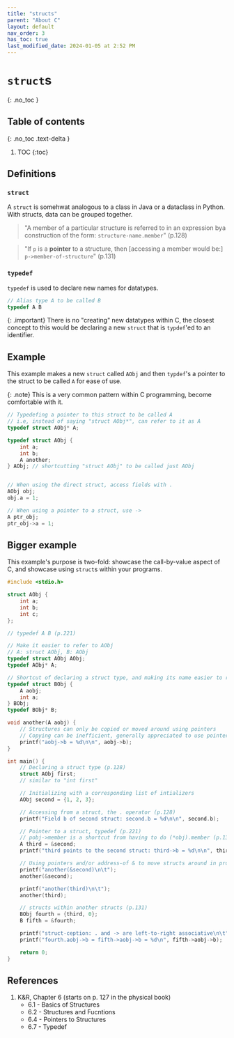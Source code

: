 ```yaml
---
title: "structs"
parent: "About C"
layout: default
nav_order: 3
has_toc: true
last_modified_date: 2024-01-05 at 2:52 PM
---
```


# `struct`s
{: .no_toc }

## Table of contents
{: .no_toc .text-delta }

1. TOC
{:toc}

## Definitions

### `struct`
A `struct` is somehwat analogous to a class in Java or a dataclass in Python. With structs, data can be grouped together.

> "A member of a particular structure is referred to in an expression bya construction of the form: `structure-name.member`" (p.128)

> "If `p` is a **pointer** to a structure, then [accessing a member would be:] `p->member-of-structure`" (p.131)

### `typedef`
`typedef` is used to declare new names for datatypes.

```c
// Alias type A to be called B
typedef A B
```

{: .important}
There is no "creating" new datatypes within C, the closest concept to this would be declaring a new `struct` that is `typdef`'ed to an identifier.

## Example

This example makes a new `struct` called `AObj` and then `typdef`'s a pointer to the struct to be called `A` for ease of use.

{: .note}
This is a very common pattern within C programming, become comfortable with it.

```c
// Typedefing a pointer to this struct to be called A
// i.e, instead of saying "struct AObj*", can refer to it as A
typedef struct AObj* A;

typedef struct AObj {
    int a;
    int b;
    A another;
} AObj; // shortcutting "struct AObj" to be called just AObj


// When using the direct struct, access fields with .
AObj obj;
obj.a = 1;

// When using a pointer to a struct, use ->
A ptr_obj;
ptr_obj->a = 1;
```

## Bigger example

This example's purpose is two-fold: showcase the call-by-value aspect of C, and showcase using `struct`s within your programs.

```c
#include <stdio.h>

struct AObj {
    int a;
    int b;
    int c;
};

// typedef A B (p.221)

// Make it easier to refer to AObj
// A: struct AObj, B: AObj
typedef struct AObj AObj;
typedef AObj* A;

// Shortcut of declaring a struct type, and making its name easier to reference
typedef struct BObj {
    A aobj;
    int a;
} BObj;
typedef BObj* B;

void another(A aobj) {
    // Structures can only be copied or moved around using pointers
    // Copying can be inefficient, generally appreciated to use pointers
    printf("aobj->b = %d\n\n", aobj->b);
}

int main() {
    // Declaring a struct type (p.128)
    struct AObj first;
    // similar to "int first"

    // Initializing with a corresponding list of intializers
    AObj second = {1, 2, 3};

    // Accessing from a struct, the . operator (p.128)
    printf("Field b of second struct: second.b = %d\n\n", second.b);

    // Pointer to a struct, typedef (p.221)
    // pobj->member is a shortcut from having to do (*obj).member (p.131)
    A third = &second;
    printf("third points to the second struct: third->b = %d\n\n", third->b);

    // Using pointers and/or address-of & to move structs around in programs
    printf("another(&second)\n\t");
    another(&second);

    printf("another(third)\n\t");
    another(third);

    // structs within another structs (p.131)
    BObj fourth = {third, 0};
    B fifth = &fourth;

    printf("struct-ception: . and -> are left-to-right associative\n\t");
    printf("fourth.aobj->b = fifth->aobj->b = %d\n", fifth->aobj->b);

    return 0;
}
```


## References
1. K&R, Chapter 6 (starts on p. 127 in the physical book)
    * 6.1 - Basics of Structures
    * 6.2 - Structures and Fucntions
    * 6.4 - Pointers to Structures
    * 6.7 - Typedef
